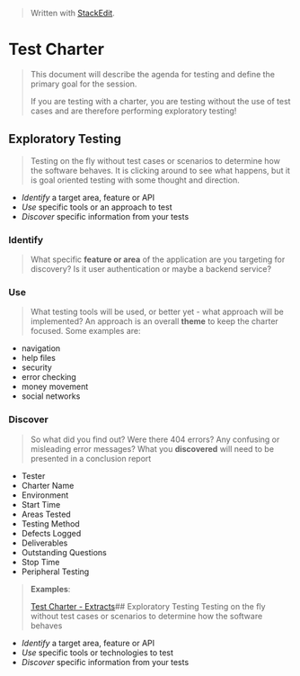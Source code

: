 
> Written with [StackEdit](https://stackedit.io/).

# Test Charter
> This document will describe the agenda for testing and define the primary goal for the session.
>
> If you are testing with a charter, you are testing without the use of test cases and are therefore performing exploratory testing!
## Exploratory Testing
> Testing on the fly without test cases or scenarios to determine how the software behaves. It is clicking around to see what happens, but it is goal oriented testing with some thought and direction.
- *Identify* a target area, feature or API
- *Use* specific tools or an approach to test
- *Discover* specific information from your tests
### Identify
> What specific **feature or area** of the application are you targeting for discovery? Is it user authentication or maybe a backend service?
### Use
> What testing tools will be used, or better yet - what approach will be implemented? An approach is an overall **theme** to keep the charter focused. Some examples are:
- navigation
- help files
- security
- error checking
- money movement
- social networks
### Discover
> So what did you find out? Were there 404 errors? Any confusing or misleading error messages? What you **discovered** will need to be presented in a conclusion report
- Tester
- Charter Name
- Environment
- Start Time
- Areas Tested
- Testing Method
- Defects Logged
- Deliverables
- Outstanding Questions
- Stop Time
- Peripheral Testing
> **Examples**:
> 
> [Test Charter - Extracts](https://github.com/chaswiso/portfolio/blob/main/images/Test%20Charter%20-%20Extracts.pdf)## Exploratory Testing
> Testing on the fly without test cases or scenarios to determine how the software behaves
- *Identify* a target area, feature or API
- *Use* specific tools or technologies to test
- *Discover* specific information from your tests

<!--stackedit_data:
eyJoaXN0b3J5IjpbMTQ1NjEyMTI5NywtMTg1Mzc0OTQ3OCwxMT
k5MTg1NDQ2LC05NDQ3MjMxNTgsNjczOTY2NzQxLDM0MzcyNzk3
MSw3MzA5OTgxMTZdfQ==
-->